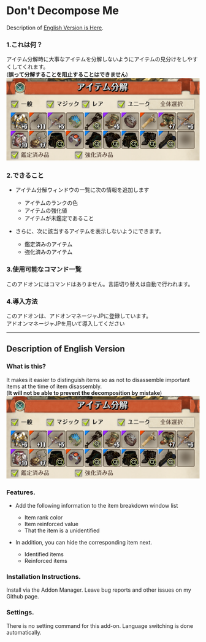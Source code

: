 
# Don't Decompose Me
Description of [English Version is Here](#description-of-english-version).

### 1.これは何？
アイテム分解時に大事なアイテムを分解しないようにアイテムの見分けをしやすくしてくれます。  
(**誤って分解することを阻止することはできません**)  
![外観表示](https://github.com/Toukibi/ToSAddon/blob/ForImage/DontDecomposeMe/img/topimage_ja.png?raw=true)  
### 2.できること
* アイテム分解ウィンドウの一覧に次の情報を追加します  
  * アイテムのランクの色
  * アイテムの強化値
  * アイテムが未鑑定であること
  
* さらに、次に該当するアイテムを表示しないようにできます。
  * 鑑定済みのアイテム
  * 強化済みのアイテム

### 3.使用可能なコマンド一覧
このアドオンにはコマンドはありません。言語切り替えは自動で行われます。

### 4.導入方法
このアドオンは、アドオンマネージャJPに登録しています。  
アドオンマネージャJPを用いて導入してください  

---
## Description of English Version 
  
  
### What is this?
It makes it easier to distinguish items so as not to disassemble important items at the time of item disassembly.  
(**It will not be able to prevent the decomposition by mistake**)  
![Image of this addon](https://github.com/Toukibi/ToSAddon/blob/ForImage/DontDecomposeMe/img/topimage_ja.png?raw=true)  
### Features.
* Add the following information to the item breakdown window list
  * Item rank color
  * Item reinforced value
  * That the item is a unidentified
  
* In addition, you can hide the corresponding item next.
  * Identified items
  * Reinforced items
  
### Installation Instructions.
Install via the Addon Manager. Leave bug reports and other issues on my Github page.  

### Settings.
There is no setting command for this add-on. Language switching is done automatically.